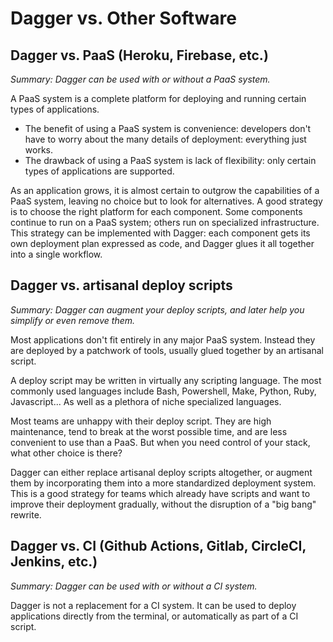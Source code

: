# Dagger vs. Other Software


## Dagger vs. PaaS (Heroku, Firebase, etc.)

*Summary: Dagger can be used with or without a PaaS system.*

A PaaS system is a complete platform for deploying and running certain types of applications.

* The benefit of using a PaaS system is convenience: developers don't have to worry about the many details of deployment: everything just works.
* The drawback of using a PaaS system is lack of flexibility: only certain types of applications are supported.

As an application grows, it is almost certain to outgrow the capabilities of a PaaS system, leaving no choice but to look for alternatives. A good strategy is to choose the right platform for each component. Some components continue to run on a PaaS system; others run on specialized infrastructure. This strategy can be implemented with Dagger: each component gets its own deployment plan expressed as code, and Dagger glues it all together into a single workflow.


## Dagger vs. artisanal deploy scripts

*Summary: Dagger can augment your deploy scripts, and later help you simplify or even remove them.*

Most applications don't fit entirely in any major PaaS system. Instead they are deployed by a patchwork of tools, usually glued together by an artisanal script.

A deploy script may be written in virtually any scripting language. The most commonly used languages include Bash, Powershell, Make, Python, Ruby, Javascript... As well as a plethora of niche specialized languages.

Most teams are unhappy with their deploy script. They are high maintenance, tend to break at the worst possible time, and are less convenient to use than a PaaS. But when you need control of your stack, what other choice is there?

Dagger can either replace artisanal deploy scripts altogether, or augment them by incorporating them into a more standardized deployment system. This is a good strategy for teams which already have scripts and want to improve their deployment gradually, without the disruption of a "big bang" rewrite.

## Dagger vs. CI (Github Actions, Gitlab, CircleCI, Jenkins, etc.)

*Summary: Dagger can be used with or without a CI system.*

Dagger is not a replacement for a CI system. It can be used to deploy applications directly from the terminal,
or automatically as part of a CI script.

